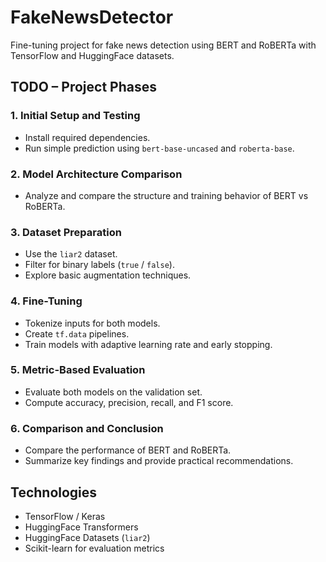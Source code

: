 # FakeNewsDetector

Fine-tuning project for fake news detection using BERT and RoBERTa with TensorFlow and HuggingFace datasets.

## TODO – Project Phases

### 1. Initial Setup and Testing
- Install required dependencies.
- Run simple prediction using `bert-base-uncased` and `roberta-base`.

### 2. Model Architecture Comparison
- Analyze and compare the structure and training behavior of BERT vs RoBERTa.

### 3. Dataset Preparation
- Use the `liar2` dataset.
- Filter for binary labels (`true` / `false`).
- Explore basic augmentation techniques.

### 4. Fine-Tuning
- Tokenize inputs for both models.
- Create `tf.data` pipelines.
- Train models with adaptive learning rate and early stopping.

### 5. Metric-Based Evaluation
- Evaluate both models on the validation set.
- Compute accuracy, precision, recall, and F1 score.

### 6. Comparison and Conclusion
- Compare the performance of BERT and RoBERTa.
- Summarize key findings and provide practical recommendations.

## Technologies

- TensorFlow / Keras  
- HuggingFace Transformers  
- HuggingFace Datasets (`liar2`)  
- Scikit-learn for evaluation metrics
